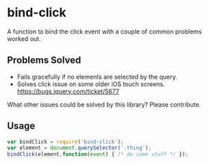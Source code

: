 # bind-click

A function to bind the click event with a couple of common problems worked out.

## Problems Solved

- Fails gracefully if no elements are selected by the query.
- Solves click issue on some older iOS touch screens. https://bugs.jquery.com/ticket/5677

What other issues could be solved by this library? Please contribute.

## Usage

```javascript
var bindClick = require('bind-click');
var element = document.querySelector('.thing');
bindClick(element,function(event) { /* do some stuff */ });
```
